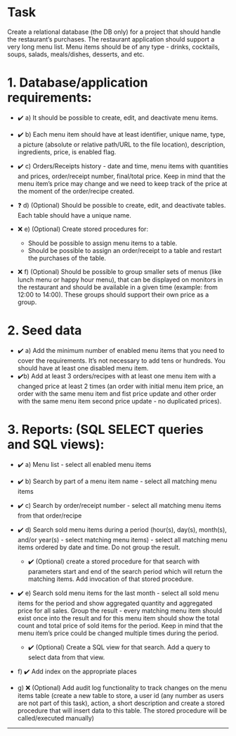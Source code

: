 # Task
 Create a relational database (the DB only) for a project that should handle the restaurant’s purchases. The restaurant application should support a very long menu list. Menu items should be of any type - drinks, cocktails, soups, salads, meals/dishes, desserts, and etc.
 
# 1.  Database/application requirements:

- :heavy_check_mark: a) It should be possible to create, edit, and deactivate menu items.
 
- :heavy_check_mark: b) Each menu item should have at least identifier, unique name, type, a picture (absolute or relative path/URL to the file location), description, ingredients, price, is enabled flag. 
- :heavy_check_mark: c) Orders/Receipts history - date and time, menu items with quantities and prices, order/receipt number, final/total price. Keep in mind that the menu item’s price may change and we need to keep track of the price at the moment of the order/recipe created.
- :question: d) (Optional) Should be possible to create, edit, and deactivate tables. Each table should have a unique name.
- :x: e) (Optional) Create stored procedures for:
    - Should be possible to assign menu items to a table. 
    - Should be possible to assign an order/receipt to a table and restart the purchases of the table.
 - :x: f) (Optional) Should be possible to group smaller sets of menus (like lunch menu or happy hour menu), that can be displayed on monitors in the restaurant and should be available in a given time (example: from 12:00 to 14:00). These groups should support their own price as a group.


# 2. Seed data
- :heavy_check_mark: a) Add the minimum number of enabled menu items that you need to cover the requirements. It’s not necessary to add tens or hundreds. You should have at least one disabled menu item.
- :heavy_check_mark:b) Add at least 3 orders/recipes with at least one menu item with a changed price at least 2 times (an order with initial menu item price, an order with the same menu item and fist price update and other order with the same menu item second price update - no duplicated prices).

# 3. Reports: (SQL SELECT queries and SQL views):
- :heavy_check_mark: a) Menu list - select all enabled menu items
 
- :heavy_check_mark: b) Search by part of a menu item name - select all matching menu items
 
- :heavy_check_mark: c) Search by order/receipt number - select all matching menu items from that order/recipe

- :heavy_check_mark: d) Search sold menu items during a period (hour(s), day(s), month(s), and/or year(s) - select matching menu items) - select all matching menu items ordered by date and time. Do not group the result.
    - :heavy_check_mark: (Optional) create a stored procedure for that search with parameters start and end of the search period which will return the matching items. Add invocation of that stored procedure.

- :heavy_check_mark: e) Search sold menu items for the last month - select all sold menu items for the period and show aggregated quantity and aggregated price for all sales. Group the result - every matching menu item should exist once into the result and for this menu item should show the total count and total price of sold items for the period. Keep in mind that the menu item’s price could be changed multiple times during the period.
  - :heavy_check_mark: (Optional) Create a SQL view for that search. Add a query to select data from that view.
- f) :heavy_check_mark: Add index on the appropriate places
- g) :x: (Optional) Add audit log functionality to track changes on the menu items table (create a new table to store, a user id (any number as users are not part of this task), action, a short description and create a stored procedure that will insert data to this table. The stored procedure will be called/executed manually)

---